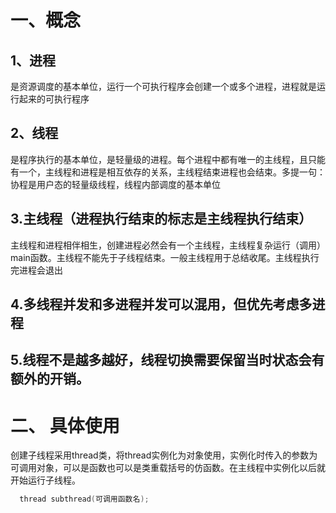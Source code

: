 # 一、概念
## 1、进程   
是资源调度的基本单位，运行一个可执行程序会创建一个或多个进程，进程就是运行起来的可执行程序  
## 2、线程   
是程序执行的基本单位，是轻量级的进程。每个进程中都有唯一的主线程，且只能有一个，主线程和进程是相互依存的关系，主线程结束进程也会结束。多提一句：协程是用户态的轻量级线程，线程内部调度的基本单位  
## 3.主线程（进程执行结束的标志是主线程执行结束）  
主线程和进程相伴相生，创建进程必然会有一个主线程，主线程复杂运行（调用）main函数。主线程不能先于子线程结束。一般主线程用于总结收尾。主线程执行完进程会退出  
## 4.多线程并发和多进程并发可以混用，但优先考虑多进程
## 5.线程不是越多越好，线程切换需要保留当时状态会有额外的开销。
# 二、 具体使用  
创建子线程采用thread类，将thread实例化为对象使用，实例化时传入的参数为可调用对象，可以是函数也可以是类重载括号的仿函数。在主线程中实例化以后就开始运行子线程。
```cpp  
  thread subthread(可调用函数名);
```
